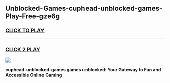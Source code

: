 
## Unblocked-Games-cuphead-unblocked-games-Play-Free-gze6g
<h3>
<a href="https://premium76.site?title=cuphead-unblocked-games&ref=22A">CLICK TO PLAY</a></h3>
<hr>

<h3>
<a href="https://premium76.site?title=cuphead-unblocked-games&ref=22A">CLICK 2 PLAY</a>
  
</h3>

<a href="https://premium76.site?title=cuphead-unblocked-games&ref=22A"><img src="https://clearcache.store/games.png"></a>


**cuphead-unblocked-games games unblocked: Your Gateway to Fun and Accessible Online Gaming**
